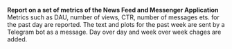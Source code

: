 __Report on a set of metrics of the News Feed and Messenger Application__
Metrics such as DAU, number of views, CTR, number of messages ets. for the past day are reported.
The text and plots for the past week are sent by a Telegram bot as a message.
Day over day and week over week chages are added.
